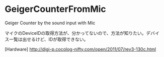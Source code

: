 # GeigerCounterFromMic
Geiger Counter by the sound input with Mic

マイクのDeviceIDの取得方法が、分かってないので、方法が知りたい。デバイス一覧は出せるけど、IDが取得できない。

[Hardware]
http://digi-p.cocolog-nifty.com/open/2011/07/rev3-130c.html
